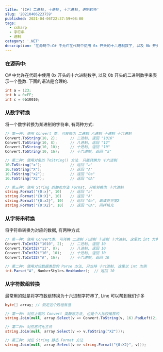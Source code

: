 ```yaml
---
title: '[C#] 二进制, 十进制, 十六进制, 进制转换'
slug: '20210406223759'
published: 2021-04-06T22:37:59+08:00
tags:
  - csharp
  - 字符串
  - 进制
category: '.NET'
description: '在源码中:C# 中允许在代码中使用 0x 开头的十六进制数字, 以及 0b 开头的二进制数字来表示一个整数. 下面的语法是合理的.int a = 123;int b = 0xFF;int c = 0b10010;数字转换将一个数字转换为某进制的字符串, 有两种方式:// 第一种: 使用 Convert 类. 可转换为 二进制 八进制 十进制 十六进制Convert.ToString(10, 2);    // 二进制, 返回 "1010"Convert.ToString(10, 8); '
---
```




### 在源码中:

C# 中允许在代码中使用 0x 开头的十六进制数字, 以及 0b 开头的二进制数字来表示一个整数. 下面的语法是合理的.

```csharp
int a = 123;
int b = 0xFF;
int c = 0b10010;
```


### 从数字转换

将一个数字转换为某进制的字符串, 有两种方式:

```csharp
// 第一种: 使用 Convert 类. 可转换为 二进制 八进制 十进制 十六进制
Convert.ToString(10, 2);      // 二进制, 返回 "1010"
Convert.ToString(10, 8);      // 八进制, 返回 "12"
Convert.ToString(10, 10);     // 十进制, 返回 "10"
Convert.ToString(10, 16);     // 十六进制, 返回 "a"

// 第二种: 使用对象的 ToString() 方法. 只能转换为 十六进制
10.ToString("x");             // 返回 "a"
10.ToString("X");             // 返回 "A"
10.ToString("x2");            // 返回 "0a"
10.ToString("X2");            // 返回 "0A"

// 第三种: 使用 String 的静态方法 Format, 只能转换为 十六进制
string.Format("{0:x}", 10)    // 返回 "a"
string.Format("{0:X}", 10)    // 返回 "A"
string.Format("{0:x2}", 10)   // 返回 "0a", 即填充至宽2
string.Format("{0:X2}", 10)   // 返回 "0A", 同样填充
```


### 从字符串转换

将字符串转换为对应的数据, 有两种方式

```csharp
// 第一种: 使用 Convert类. 可转换 二进制 八进制 十进制 十六进制, 这里以 int 为例
Convert.ToInt32("1010", 2);   // 二进制, 返回 10
Convert.ToInt32("12", 8);     // 八进制, 返回 10
Convert.ToInt32("10", 10);    // 十进制, 返回 10
Convert.ToInt32("A", 16);     // 十六进制, 返回 10
```

```csharp
// 第二种: 使用对应数据类型的 Parse 方法, 只支持 十六进制, 这里以 int 为例
int.Parse("A", NumberStyles.HexNumber);  // 返回 10
```


### 从字符数组转换

最常用的就是将字符数组转换为十六进制字符串了, Linq 可以帮到我们许多

```csharp
byte[] array; // 假定这个数组有值

// 第一种: 对应上面的 Convert 类静态方法, 也是个人比较推荐的
string.Join(null, array.Select(v => Convert.ToString(v, 16).PadLeft(2, '0')));      // 返回小写的

// 第二种: 对应格式化方法
string.Join(null, array.Select(v => v.ToString("X2")));

// 第三种: 对应 String 静态 Format 方法
string.Join(null, array.Select(v => string.Format("{0:X2}", v)));
```
